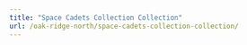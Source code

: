 ```yaml
---
title: "Space Cadets Collection Collection"
url: /oak-ridge-north/space-cadets-collection-collection/
---
```

